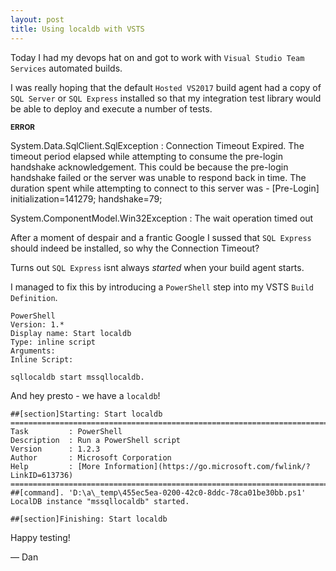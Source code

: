 ```yaml
---
layout: post
title: Using localdb with VSTS
---
```


Today I had my devops hat on and got to work with `Visual Studio Team Services` automated builds.

I was really hoping that the default `Hosted VS2017` build agent had a copy of `SQL Server` or `SQL Express` installed
so that my integration test library would be able to deploy and execute a number of tests.

<error>
    <small><b>ERROR</b></small>
    <p>System.Data.SqlClient.SqlException : Connection Timeout Expired.  The timeout period elapsed while attempting to consume the pre-login handshake acknowledgement.  This could be because the pre-login handshake failed or the server was unable to respond back in time.  The duration spent while attempting to connect to this server was - [Pre-Login] initialization=141279; handshake=79;</p>
    <p>System.ComponentModel.Win32Exception : The wait operation timed out</p>
</error>

After a moment of despair and a frantic Google I sussed that `SQL Express` should indeed be installed, so why the Connection Timeout?

Turns out `SQL Express` isnt always _started_ when your build agent starts.

I managed to fix this by introducing a `PowerShell` step into my VSTS `Build Definition`.

```
PowerShell
Version: 1.*
Display name: Start localdb
Type: inline script
Arguments:
Inline Script:

sqllocaldb start mssqllocaldb.

```

And hey presto - we have a `localdb`!

```
##[section]Starting: Start localdb
==============================================================================
Task         : PowerShell
Description  : Run a PowerShell script
Version      : 1.2.3
Author       : Microsoft Corporation
Help         : [More Information](https://go.microsoft.com/fwlink/?LinkID=613736)
==============================================================================
##[command]. 'D:\a\_temp\455ec5ea-0200-42c0-8ddc-78ca01be30bb.ps1' 
LocalDB instance "mssqllocaldb" started.
 
##[section]Finishing: Start localdb
```

Happy testing!

&mdash; Dan